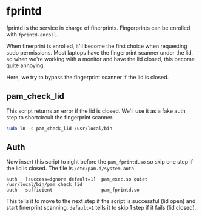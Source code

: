 # fprintd

fprintd is the service in charge of finerprints. Fingerprints can be enrolled with `fprintd-enroll`.

When finerprint is enrolled, it'll become the first choice when requesting sudo permissions. Most laptops have the fingerprint scanner under the lid, so when we're working with a monitor and have the lid closed, this become quite annoying.

Here, we try to bypass the fingerprint scanner if the lid is closed.

## pam_check_lid

This script returns an error if the lid is closed. We'll use it as a fake auth step to shortcircuit the fingerprint scanner.

```bash
sudo ln -s pam_check_lid /usr/local/bin
```

## Auth

Now insert this script to right before the `pam_fprintd.so` so skip one step if the lid is closed. The file is `/etc/pam.d/system-auth` 

```
auth   [success=ignore default=1]  pam_exec.so quiet /usr/local/bin/pam_check_lid
auth   sufficient                  pam_fprintd.so
```

This tells it to move to the next step if the script is successful (lid open) and start finerprint scanning. `default=1` tells it to skip 1 step if it fails (lid closed).
